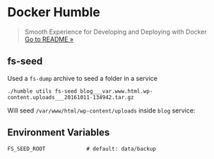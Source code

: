 # Docker Humble
> Smooth Experience for Developing and Deploying with Docker  
> [Go to README &raquo;](../../README.md)



## fs-seed

Used a `fs-dump` archive to seed a folder in a service

```
./humble utils fs-seed blog___var.www.html.wp-content.uploads___20161011-134942.tar.gz
```

Will seed `/var/www/html/wp-content/uploads` inside `blog` service:

## Environment Variables

```
FS_SEED_ROOT             # default: data/backup
```
